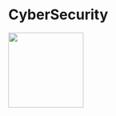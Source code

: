 # CyberSecurity

<div style='display:flex; align-items:center; gap: 30px;' align='center'>
<a href="https://www.linkedin.com/posts/akashdip2001_security-devops-sboms-activity-7280932530726359040-KKBs"><img src="https://github.com/user-attachments/assets/370245dc-cd36-41e9-a0fc-3bc2f194fee8" width="150px" height="150px" /></a>
</div>

</br>
